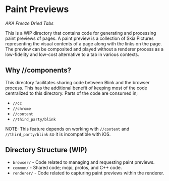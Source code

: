 # Paint Previews

_AKA Freeze Dried Tabs_

This is a WIP directory that contains code for generating and processing paint
previews of pages. A paint preview is a collection of Skia Pictures representing
the visual contents of a page along with the links on the page. The preview can
be composited and played without a renderer process as a low-fidelity and
low-cost alternative to a tab in various contexts.

## Why //components?

This directory facilitates sharing code between Blink and the browser process.
This has the additional benefit of keeping most of the code centralized to this
directory. Parts of the code are consumed in;

* `//cc`
* `//chrome`
* `//content`
* `//third_party/blink`

NOTE: This feature depends on working with `//content` and `//third_party/blink`
so it is incompatible with iOS.

## Directory Structure (WIP)

* `browser/` - Code related to managing and requesting paint previews.
* `common/` - Shared code; mojo, protos, and C++ code.
* `renderer/` - Code related to capturing paint previews within the renderer.

